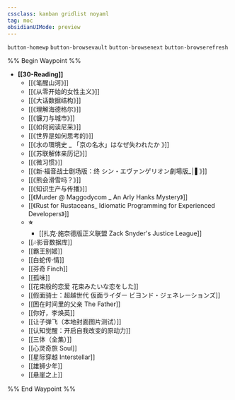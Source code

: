 ```yaml
---
cssclass: kanban gridlist noyaml
tag: moc
obsidianUIMode: preview
---
```

`button-homewp`  `button-browsevault`  `button-browsenext` `button-browserefresh`

%% Begin Waypoint %%
- **[[30-Reading]]**
	- [[《笔醒山河》]]
	- [[《从零开始的女性主义》]]
	- [[《大话数据结构》]]
	- [[《理解海德格尔》]]
	- [[《镰刀与城市》]]
	- [[《如何阅读尼采》]]
	- [[《世界是如何思考的》]]
	- [[《水の環境史 _ 「京の名水」はなぜ失われたか 》]]
	- [[《苏联解体亲历记》]]
	- [[《微习惯》]]
	- [[《新·福音战士剧场版：终 シン・エヴァンゲリオン劇場版_│▌》]]
	- [[《熊会滑雪吗？》]]
	- [[《知识生产与传播》]]
	- [[《Murder @ Maggodycom _ An Arly Hanks Mystery》]]
	- [[《Rust for Rustaceans_ Idiomatic Programming for Experienced Developers》]]
	- **⭐️**
		- [[扎克·施奈德版正义联盟 Zack Snyder's Justice League]]
	- [[🎶影音数据库]]
	- [[霸王别姬]]
	- [[白蛇传·情]]
	- [[芬奇 Finch]]
	- [[孤味]]
	- [[花束般的恋爱 花束みたいな恋をした]]
	- [[假面骑士：超越世代 仮面ライダー ビヨンド・ジェネレーションズ]]
	- [[困在时间里的父亲 The Father]]
	- [[你好，李焕英]]
	- [[让子弹飞（本地封面图片测试）]]
	- [[认知觉醒：开启自我改变的原动力]]
	- [[三体（全集）]]
	- [[心灵奇旅 Soul]]
	- [[星际穿越 Interstellar]]
	- [[雄狮少年]]
	- [[悬崖之上]]

%% End Waypoint %%
